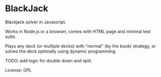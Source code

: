 ﻿# BlackJack

Blackjack solver in Javascript.

Works in Node.js or a browser, comes with HTML page and minimal test suite.

Plays any deck (or multiple decks) with "normal" (by the book) strategy, or solves the deck optimally using dynamic programming.

TODO: add logic for double down and split.

License: GPL

